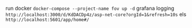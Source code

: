 
run docker 
`docker-compose --project-name fov up -d`
grafana logging
`http://localhost:3000/d/KdDACDp4z/asp-net-core?orgId=1&refresh=10s`
els
`http://localhost:5601/app/home#/`
